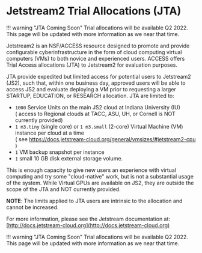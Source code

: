 # Jetstream2 Trial Allocations (JTA)

!!! warning "JTA Coming Soon"
Trial allocations will be available Q2 2022.</br>This page will be updated with more information as we near that time.

Jetstream2 is an NSF/ACCESS resource designed to promote and provide configurable cyberinfrastructure in the form of cloud computing virtual computers (VMs) to both novice and experienced users. ACCESS offers Trial Access allocations (JTA) to Jetstream2 for evaluation purposes.

JTA provide expedited but limited access for potential users to Jetstream2 (JS2), such that, within one business day, approved users will be able to access JS2 and evaluate deploying a VM prior to requesting a larger STARTUP, EDUCATION, or RESEARCH allocation. JTA are limited to:

- `1000` Service Units on the main JS2 cloud at Indiana University (IU)</br> ( access to Regional clouds at TACC, ASU, UH, or Cornell is NOT currently provided)
- `1 m3.tiny` (single core) or `1 m3.small` (2-core) Virtual Machine (VM) instance per cloud at a time</br> ( see  https://docs.jetstream-cloud.org/general/vmsizes/#jetstream2-cpu )
- `1` VM backup snapshot per instance
- `1` small 10 GB disk external storage volume.

This is enough capacity to give new users an experience with virtual computing and try some "cloud-native" work, but is not a substantial usage of the system. While Virtual GPUs are available on JS2, they are outside the scope of the JTA and NOT currently provided.

**NOTE**: The limits applied to JTA users are intrinsic to the allocation and cannot be increased.

For more information, please see the Jetstream documentation at:
[http://docs.jetstream-cloud.org](http://docs.jetstream-cloud.org)

!!! warning "JTA Coming Soon"
Trial allocations will be available Q2 2022.</br>This page will be updated with more information as we near that time.
